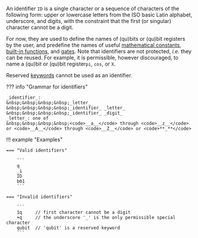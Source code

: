 An identifier `ID` is a single character or a sequence of characters of the following form:
upper or lowercase letters from the ISO basic Latin alphabet, underscore, and digits,
with the constraint that the first (or singular) character cannot be a digit.

For now, they are used to define the names of (qu)bits or (qu)bit registers by the user,
and predefine the names of useful [mathematical constants](../expressions/predefined_constants.md),
[built-in functions](../expressions/builtin_functions.md),
and [gates](../statements/gates.md).
Note that identifiers are not protected, _i.e._ they can be reused. 
For example, it is permissible, however discouraged, to name a (qu)bit or (qu)bit register`pi`, `cos`, or `X`.

Reserved [keywords](keywords.md) cannot be used as an identifier.

??? info "Grammar for identifiers"

    _identifier_:  
    &nbsp;&nbsp;&nbsp;&nbsp;_letter_  
    &nbsp;&nbsp;&nbsp;&nbsp;_identifier_ _letter_  
    &nbsp;&nbsp;&nbsp;&nbsp;_identifier_ _digit_  
    _letter_: one of  
    &nbsp;&nbsp;&nbsp;&nbsp;<code>__a__</code> through <code>__z__</code> or <code>__A__</code> through <code>__Z__</code> or <code>**_**</code>  

!!! example "Examples"

    === "Valid identifiers"

        ```
        q
        _i
        ID
        b01
        ```
    
    === "Invalid identifiers" 
        
        ```
        1q	   // first character cannot be a digit
        +q     // the underscore '_' is the only permissible special character 
        qubit  // 'qubit' is a reserved keyword
        ```
